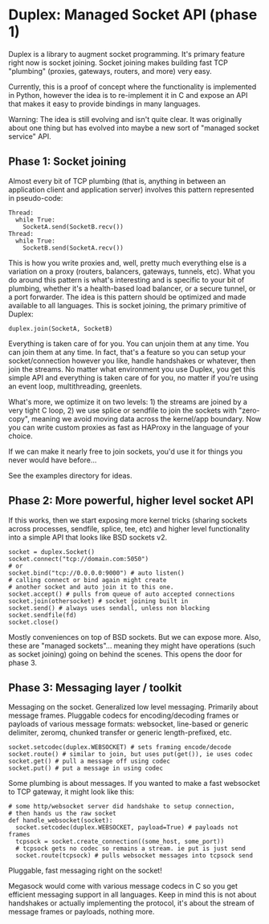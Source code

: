 # Duplex: Managed Socket API (phase 1)

Duplex is a library to augment socket programming. It's primary feature
right now is socket joining. Socket joining makes building fast TCP "plumbing"
(proxies, gateways, routers, and more) very easy.

Currently, this is a proof of concept where the functionality is
implemented in Python, however the idea is to re-implement it in C and
expose an API that makes it easy to provide bindings in many languages. 

Warning: The idea is still evolving and isn't quite clear. It was originally
about one thing but has evolved into maybe a new sort of "managed socket
service" API.

## Phase 1: Socket joining

Almost every bit of TCP plumbing (that is, anything in between an
application client and application server) involves this pattern
represented in pseudo-code:

	Thread:
	  while True:
	    SocketA.send(SocketB.recv())
	Thread:
	  while True:
	    SocketB.send(SocketA.recv())

This is how you write proxies and, well, pretty much everything else is
a variation on a proxy (routers, balancers, gateways, tunnels, etc). What you do
around this pattern is what's interesting and is specific to your bit of
plumbing, whether it's a health-based load balancer, or a secure tunnel,
or a port forwarder. The idea is this pattern should be optimized and
made available to all languages. This is socket joining, the primary
primitive of Duplex:

	duplex.join(SocketA, SocketB)

Everything is taken care of for you. You can unjoin them at any time.
You can join them at any time. In fact, that's a feature so you can
setup your socket/connection however you like, handle handshakes or
whatever, then join the streams. No matter what environment you use
Duplex, you get this simple API and everything is taken care of for
you, no matter if you're using an event loop, multithreading, greenlets. 

What's more, we optimize it on two levels: 1) the streams are joined by
a very tight C loop, 2) we use splice or sendfile to join the sockets
with "zero-copy", meaning we avoid moving data across the kernel/app
boundary. Now you can write custom proxies as fast as HAProxy in
the language of your choice. 

If we can make it nearly free to join sockets, you'd use it for things
you never would have before...

See the examples directory for ideas.

## Phase 2: More powerful, higher level socket API

If this works, then we start exposing more kernel tricks (sharing
sockets across processes, sendfile, splice, tee, etc) and higher level
functionality into a simple API that looks like BSD sockets v2.

	socket = duplex.Socket()
	socket.connect("tcp://domain.com:5050")
	# or 
	socket.bind("tcp://0.0.0.0:9000") # auto listen()
	# calling connect or bind again might create 
	# another socket and auto join it to this one.
	socket.accept() # pulls from queue of auto accepted connections
	socket.join(othersocket) # socket joining built in
	socket.send() # always uses sendall, unless non blocking
	socket.sendfile(fd) 
	socket.close()
	
Mostly conveniences on top of BSD sockets. But we can expose more. Also,
these are "managed sockets"... meaning they might have operations (such
as socket joining) going on behind the scenes. This opens the door for
phase 3.


## Phase 3: Messaging layer / toolkit

Messaging on the socket. Generalized low level messaging. Primarily
about message frames. Pluggable codecs for encoding/decoding frames or
payloads of various message formats: websocket, line-based or generic
delimiter, zeromq, chunked transfer or generic length-prefixed, etc. 

	socket.setcodec(duplex.WEBSOCKET) # sets framing encode/decode
	socket.route() # similar to join, but uses put(get()), ie uses codec
	socket.get() # pull a message off using codec
	socket.put() # put a message in using codec

Some plumbing is about messages. If you wanted to make a fast websocket
to TCP gateway, it might look like this:

	# some http/websocket server did handshake to setup connection,
	# then hands us the raw socket
	def handle_websocket(socket):
	  socket.setcodec(duplex.WEBSOCKET, payload=True) # payloads not frames
	  tcpsock = socket.create_connection((some_host, some_port))
	  # tcpsock gets no codec so remains a stream. ie put is just send
	  socket.route(tcpsock) # pulls websocket messages into tcpsock send

Pluggable, fast messaging right on the socket!

Megasock would come with various message codecs in C so you get efficient
messaging support in all languages. Keep in mind this is not about
handshakes or actually implementing the protocol, it's about the stream
of message frames or payloads, nothing more.
